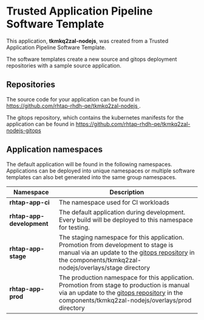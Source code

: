 # Trusted Application Pipeline Software Template

This application, **tkmkq2zal-nodejs**, was created from a Trusted Application Pipeline Software Template.

The software templates create a new source and gitops deployment repositories with a sample source application. 

## Repositories

The source code for your application can be found in [https://github.com/rhtap-rhdh-qe/tkmkq2zal-nodejs ](https://github.com/rhtap-rhdh-qe/tkmkq2zal-nodejs ).
 
The gitops repository, which contains the kubernetes manifests for the application can be found in 
[https://github.com/rhtap-rhdh-qe/tkmkq2zal-nodejs-gitops ](https://github.com/rhtap-rhdh-qe/tkmkq2zal-nodejs-gitops ) 

## Application namespaces 

The default application will be found in the following namespaces. Applications can be deployed into unique namespaces or multiple software templates can also bet generated into the same group namespaces.  

|  Namespace   |  Description   |  
| -------- | -------- |
| **rhtap-app-ci** | The namespace used for CI workloads |
| **rhtap-app-development** | The default application during development. Every build will be deployed to this namespace for testing. |
| **rhtap-app-stage** | The staging namespace for this application. Promotion from development to stage is manual via an update to the [gitops repository](https://github.com/rhtap-rhdh-qe/tkmkq2zal-nodejs-gitops ) in the components/tkmkq2zal-nodejs/overlays/stage directory |
| **rhtap-app-prod** | The production namespace for this application. Promotion from stage to production is manual via an update to the [gitops repository](https://github.com/rhtap-rhdh-qe/tkmkq2zal-nodejs-gitops ) in the components/tkmkq2zal-nodejs/overlays/prod directory |